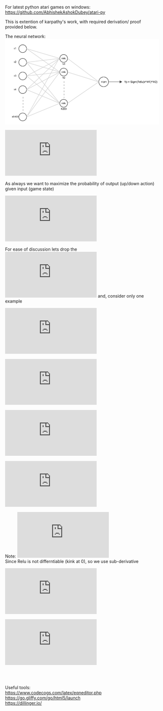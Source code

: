 For latest python atari games on windows: https://github.com/AbhishekAshokDubey/atari-py<br/>

This is extention of karpathy's work, with required derivation/ proof provided below.<br/>

The neural network:
![diagram](https://raw.githubusercontent.com/AbhishekAshokDubey/RL/master/ping-pong/nn_diagram.PNG)

![notations](https://latex.codecogs.com/png.latex?%5Cdpi%7B100%7D%20%5C%5C%20L_%7Bip%7D%5E%7Bi%7D%20%5Crightarrow%20input%5C%20to%5C%20layer%5C%20i%5C%5C%20L_%7Bop%7D%5E%7Bi%7D%20%5Crightarrow%20output%5C%20of%5C%20layer%5C%20i%5C%5C%20%5C%5C%20h%20%5Crightarrow%20L_%7Bop%7D%5E%7B2%7D%20%28%20output%5C%20of%5C%20hidden%5C%20layer%29%5C%5C%20%5C%5C%20y_%7Ba%7D%20%5Crightarrow%20is%5C%20the%5C%20true%5C%20label%5C%20of%5C%20y%20%5C%5C%20y_%7Bp%7D%20%5Crightarrow%20is%5C%20the%5C%20predicted%5C%20label%5C%20of%5C%20y%5C%5C%20y_%7Bp%7D%20%3D%20Sigm%28Relu%28x*W_%7B1%7D%29*W_%7B2%7D%29%5C%5C%20output%5C%20label%20%3D%20%5Cbegin%7BBmatrix%7D%201%20%26%20if%5C%20y_%7Bp%7D%20%3E%200.5%20%5C%5C%200%20%26%20otherwise%20%5Cend%7BBmatrix%7D)

As always we want to maximize the probability of output (up/down action) given input (game state)

![aim](https://latex.codecogs.com/png.latex?%5Cdpi%7B100%7D%20%5C%5C%20max%5C%20P%28Y%7CX%29%5C%5C%20max%5C%20%5Csum_%7Bi%7D%5E%7BN%7D%20P%28y_%7Bi%7D%7Cx_%7Bi%7D%29%5C%5C%20P%28y%3Dy_%7Ba%7D%7Cx%29%20%3D%20y_%7Ba%7Dlog%28y_%7Bp%7D%29%20&plus;%20%281-y_%7Ba%7D%29log%281-y_%7Bp%7D%29%5C%5C)

For ease of discussion lets drop the ![sum_icon](https://latex.codecogs.com/png.latex?%5Cdpi%7B50%7D%20%5Csum) and, consider only one example

![wrtLO3](https://latex.codecogs.com/png.latex?%5Cdpi%7B100%7D%20%5C%5C%20max%5C%20P%28y%7Cx%29%5C%5C%20%5C%5C%20%5Cfrac%7B%5Cpartial%20%5C%20%7D%7B%5Cpartial%20L_%7Bop%7D%5E%7B3%7D%7D%20P%28y%7Cx%29%20%3D%20%5Cfrac%7B%5Cpartial%20%5C%20%7D%7B%5Cpartial%20L_%7Bop%7D%5E%7B3%7D%7D%20%28y_%7Ba%7Dlog%28y_%7Bp%7D%29%20&plus;%20%281-y_%7Ba%7D%29log%281-y_%7Bp%7D%29%29%5C%5C%20%3D%20%5Cfrac%7B%5Cpartial%20%5C%20%7D%7B%5Cpartial%20L_%7Bop%7D%5E%7B3%7D%7D%20%28y_%7Ba%7Dlog%28L_%7Bop%7D%5E%7B3%7D%29%20&plus;%20%281-y_%7Ba%7D%29log%281-L_%7Bop%7D%5E%7B3%7D%29%29%5C%5C%20%3Dy_%7Ba%7D%5Cfrac%7B%5Cpartial%20%5C%20%7D%7B%5Cpartial%20L_%7Bop%7D%5E%7B3%7D%7D%20log%28L_%7Bop%7D%5E%7B3%7D%29&plus;%20%281-y_%7Ba%7D%29%5Cfrac%7B%5Cpartial%20%5C%20%7D%7B%5Cpartial%20L_%7Bop%7D%5E%7B3%7D%7D%20log%281-L_%7Bop%7D%5E%7B3%7D%29%5C%5C%20%5Cfrac%7B%5Cpartial%20%5C%20%7D%7B%5Cpartial%20L_%7Bop%7D%5E%7B3%7D%7D%20P%28y%7Cx%29%20%3D%20y_%7Ba%7D%5Cfrac%7B1%7D%20%7BL_%7Bop%7D%5E%7B3%7D%7D%20&plus;%20%281-y_%7Ba%7D%29%5Cfrac%7B-1%7D%20%7B%281-L_%7Bop%7D%5E%7B3%7D%29%7D%5C%20%5C%20%5C%20%5C%20%5C%20%5C%20%5Cleftarrow%20%5Cmathbf%7B%28eq.1%29%7D%5C%5C)

![](https://latex.codecogs.com/png.latex?%5Cdpi%7B100%7D%20%5C%5C%20%5Cfrac%7B%5Cpartial%20%5C%20%7D%7B%5Cpartial%20L_%7Bip%7D%5E%7B3%7D%7D%20P%28y%7Cx%29%20%3D%20%5Cfrac%7B%5Cpartial%20%5C%20%7D%7B%5Cpartial%20L_%7Bop%7D%5E%7B3%7D%7D%20P%28y%7Cx%29*%20%5Cfrac%7B%5Cpartial%20%5C%20%7D%7B%5Cpartial%20L_%7Bip%7D%5E%7B3%7D%7D%20L_%7Bop%7D%5E%7B3%7D%5C%5C%20using%3A%5C%20%5Cfrac%7B%5Cmathrm%7Bd%7D%20%7D%7B%5Cmathrm%7Bd%7D%20x%7D%20sigm%28x%29%20%3D%20sigm%28x%29%20%281-sigm%28x%29%29%5C%5C%20%5Cfrac%7B%5Cpartial%20%5C%20%7D%7B%5Cpartial%20L_%7Bip%7D%5E%7B3%7D%7D%20P%28y%7Cx%29%20%3D%20%5Cfrac%7B%5Cpartial%20%5C%20%7D%7B%5Cpartial%20L_%7Bop%7D%5E%7B3%7D%7D%20P%28y%7Cx%29*%20L_%7Bop%7D%5E%7B3%7D%20%281-L_%7Bop%7D%5E%7B3%7D%29%5C%5C%20using%5C%20%28eq.1%29%5C%5C%20%5Cfrac%7B%5Cpartial%20%5C%20%7D%7B%5Cpartial%20L_%7Bip%7D%5E%7B3%7D%7D%20P%28y%7Cx%29%20%3D%20%28y_%7Ba%7D%5Cfrac%7B1%7D%20%7BL_%7Bop%7D%5E%7B3%7D%7D%20&plus;%20%281-y_%7Ba%7D%29%5Cfrac%7B-1%7D%20%7B%281-L_%7Bop%7D%5E%7B3%7D%29%7D%29*%20L_%7Bop%7D%5E%7B3%7D%20%281-L_%7Bop%7D%5E%7B3%7D%29%5C%5C%20%5Cfrac%7B%5Cpartial%20%5C%20%7D%7B%5Cpartial%20L_%7Bip%7D%5E%7B3%7D%7D%20P%28y%7Cx%29%20%3D%20y_%7Ba%7D%20%281-L_%7Bop%7D%5E%7B3%7D%29&plus;%20%28y_%7Ba%7D-1%29L_%7Bop%7D%5E%7B3%7D%5C%5C%20%5Cfrac%7B%5Cpartial%20%5C%20%7D%7B%5Cpartial%20L_%7Bip%7D%5E%7B3%7D%7D%20P%28y%7Cx%29%20%3D%20y_%7Ba%7D-y_%7Ba%7DL_%7Bop%7D%5E%7B3%7D%20&plus;%20y_%7Ba%7DL_%7Bop%7D%5E%7B3%7D-L_%7Bop%7D%5E%7B3%7D%5C%5C%20%5Cfrac%7B%5Cpartial%20%5C%20%7D%7B%5Cpartial%20L_%7Bip%7D%5E%7B3%7D%7D%20P%28y%7Cx%29%20%3D%20y_%7Ba%7D%20-%20L_%7Bop%7D%5E%7B3%7D%5C%5C%20%5Cfrac%7B%5Cpartial%20%5C%20%7D%7B%5Cpartial%20L_%7Bip%7D%5E%7B3%7D%7D%20P%28y%7Cx%29%20%3D%20%28y_%7Ba%7D%20-%20y_%7Bp%7D%29%5C%20%5C%20%5C%20%5C%20%5C%20%5C%20%5Cleftarrow%20%5Cmathbf%7B%28eq.2%29%7D%5C%5C)

![](https://latex.codecogs.com/png.latex?%5Cdpi%7B100%7D%20%5C%5C%20%5Cfrac%7B%5Cpartial%20%5C%20%7D%7B%5Cpartial%20W_%7B2%7D%7D%20P%28y%7Cx%29%20%3D%20%5Cfrac%7B%5Cpartial%20%5C%20%7D%7B%5Cpartial%20L_%7Bip%7D%5E%7B3%7D%7D%20P%28y%7Cx%29%5C%20*%20%5Cfrac%7B%5Cpartial%20%5C%20%7D%7B%5Cpartial%20W_%7B2%7D%7DL_%7Bip%7D%5E%7B3%7D%5C%5C%20%5Cfrac%7B%5Cpartial%20%5C%20%7D%7B%5Cpartial%20W_%7B2%7D%7D%20P%28y%7Cx%29%20%3D%20%5Cfrac%7B%5Cpartial%20%5C%20%7D%7B%5Cpartial%20L_%7Bip%7D%5E%7B3%7D%7D%20P%28y%7Cx%29%5C%20*%20%5Cfrac%7B%5Cpartial%20%5C%20%7D%7B%5Cpartial%20W_%7B2%7D%7D%20%28h*W_%7B2%7D%29%5C%5C%20%5Cfrac%7B%5Cpartial%20%5C%20%7D%7B%5Cpartial%20W_%7B2%7D%7D%20P%28y%7Cx%29%20%3D%20%5Cfrac%7B%5Cpartial%20%5C%20%7D%7B%5Cpartial%20L_%7Bip%7D%5E%7B3%7D%7D%20P%28y%7Cx%29%5C%20*%5C%20h%5C%5C%20using%5C%20%28eq.2%29%20%5C%5C%20%5Cfrac%7B%5Cpartial%20%5C%20%7D%7B%5Cpartial%20W_%7B2%7D%7D%20P%28y%7Cx%29%20%3D%20%28y_%7Ba%7D%20-%20y_%7Bp%7D%29%5C%20*%5C%20h%5C%20%5C%20%5C%20%5C%20%5C%20%5C%20%5Cleftarrow%20%5Cmathbf%7B%28eq.3%29%7D%5C%5C)

![](https://latex.codecogs.com/png.latex?%5Cdpi%7B100%7D%20%5C%5C%20%5Cfrac%7B%5Cpartial%20%5C%20%7D%7B%5Cpartial%20L_%7Bip%7D%5E%7B2%7D%7D%20P%28y%7Cx%29%20%3D%20%5Cfrac%7B%5Cpartial%20%5C%20%7D%7B%5Cpartial%20L_%7Bip%7D%5E%7B3%7D%7D%20P%28y%7Cx%29%20*%20%5Cfrac%7B%5Cpartial%20%5C%20%7D%7B%5Cpartial%20L_%7Bop%7D%5E%7B2%7D%7D%20L_%7Bip%7D%5E%7B3%7D%20*%20%5Cfrac%7B%5Cpartial%20%5C%20%7D%7B%5Cpartial%20L_%7Bip%7D%5E%7B2%7D%7DL_%7Bop%7D%5E%7B2%7D%5C%5C%20%5Cfrac%7B%5Cpartial%20%5C%20%7D%7B%5Cpartial%20L_%7Bip%7D%5E%7B2%7D%7D%20P%28y%7Cx%29%20%3D%20%28y_%7Ba%7D%20-%20y_%7Bp%7D%29%20*%20%5Cfrac%7B%5Cpartial%20%5C%20%7D%7B%5Cpartial%20L_%7Bop%7D%5E%7B2%7D%7D%20%28L_%7Bop%7D%5E%7B2%7D*W_%7B2%7D%29%20*%20%5Cfrac%7B%5Cpartial%20%5C%20%7D%7B%5Cpartial%20L_%7Bip%7D%5E%7B2%7D%7DL_%7Bop%7D%5E%7B2%7D%5C%5C%20%5C%5C%20%5Cfrac%7B%5Cpartial%20%5C%20%7D%7B%5Cpartial%20L_%7Bip%7D%5E%7B2%7D%7D%20P%28y%7Cx%29%20%3D%20%28y_%7Ba%7D%20-%20y_%7Bp%7D%29%20*%20W_%7B2%7D%20*%20%5Cfrac%7B%5Cpartial%20%5C%20%7D%7B%5Cpartial%20L_%7Bip%7D%5E%7B2%7D%7DL_%7Bop%7D%5E%7B2%7D%5C%20%5C%20%5C%20%5C%20%5C%20%5C%20%5Cleftarrow%20%5Cmathbf%7B%28eq.4%29%7D%5C%5C)

Note:
![](https://latex.codecogs.com/png.latex?%5Cdpi%7B100%7D%20%5C%5C%20L_%7Bop%7D%5E%7B2%7D%20%3D%20Relu%28L_%7Bip%7D%5E%7B2%7D%29%5C%5C)<br/>Since Relu is not differntiable (kink at 0), so we use sub-derivative

![eq5](https://latex.codecogs.com/gif.latex?%5C%5C%20Relu%28k%29%20%3D%20max%280%2Ck%29%5C%5C%20%5Cfrac%7B%5Cmathrm%7Bd%7D%20%7D%7B%5Cmathrm%7Bd%7D%20k%7D%20max%280%2Ck%29%20%3D%20%5Cleft%5C%7B%5Cbegin%7Bmatrix%7D%201%20%26%20%28k%3E0%5C%20or%5C%20equivalently%5C%20Relu%28k%29%3E0%29%5C%5C%200%20%26%20%28k%20%5Cleq%200%5C%20or%5C%20equivalently%5C%20Relu%28k%29%3D0%29%20%5Cend%7Bmatrix%7D%5Cright.%5C%5C%20%5C%5C%20%5C%5C%20substituting%5C%20above%5C%20in%5C%20%28eq.4%29%5C%5C%20%5Cfrac%7B%5Cpartial%20%5C%20%7D%7B%5Cpartial%20L_%7Bip%7D%5E%7B2%7D%7D%20P%28y%7Cx%29%20%3D%20%5Cleft%5C%7B%5Cbegin%7Bmatrix%7D%20%28y_%7Ba%7D%20-%20y_%7Bp%7D%29%20*%20W_%7B2%7D%20%26%20L_%7Bop%7D%5E%7B2%7D%3E0%5C%5C%200%20%26%20L_%7Bop%7D%5E%7B2%7D%20%3D%200%20%5Cend%7Bmatrix%7D%5Cright.%5C%20%5C%20%5C%20%5C%20%5C%20%5C%20%5Cleftarrow%20%5Cmathbf%7B%28eq.5%29%7D%5C%5C)

![eq6](https://latex.codecogs.com/gif.latex?%5C%5C%20%5Cfrac%7B%5Cpartial%20%5C%20%7D%7B%5Cpartial%20W_%7B1%7D%7D%20P%28y%7Cx%29%20%3D%20%5Cfrac%7B%5Cpartial%20%5C%20%7D%7B%5Cpartial%20L_%7Bip%7D%5E%7B2%7D%7D%20P%28y%7Cx%29%20*%20%5Cfrac%7B%5Cpartial%20%5C%20%7D%7B%5Cpartial%20W_%7B1%7D%7DL_%7Bip%7D%5E%7B2%7D%5C%5C%20%5Cfrac%7B%5Cpartial%20%5C%20%7D%7B%5Cpartial%20W_%7B1%7D%7D%20P%28y%7Cx%29%20%3D%20%5Cfrac%7B%5Cpartial%20%5C%20%7D%7B%5Cpartial%20L_%7Bip%7D%5E%7B2%7D%7D%20P%28y%7Cx%29%20*%20%5Cfrac%7B%5Cpartial%20%5C%20%7D%7B%5Cpartial%20W_%7B1%7D%7D%20%28x*W_%7B1%7D%29%5C%5C%20%5Cfrac%7B%5Cpartial%20%5C%20%7D%7B%5Cpartial%20W_%7B1%7D%7D%20P%28y%7Cx%29%20%3D%20%5Cfrac%7B%5Cpartial%20%5C%20%7D%7B%5Cpartial%20L_%7Bip%7D%5E%7B2%7D%7D%20P%28y%7Cx%29%20*%20x%5C%5C%20using%20%28eq.5%29%5C%5C%20%5Cfrac%7B%5Cpartial%20%5C%20%7D%7B%5Cpartial%20W_%7B1%7D%7D%20P%28y%7Cx%29%20%3D%20%5Cleft%5C%7B%5Cbegin%7Bmatrix%7D%20%28y_%7Ba%7D%20-%20y_%7Bp%7D%29%20*%20W_%7B2%7D%20*%20x%20%26%20L_%7Bop%7D%5E%7B2%7D%3E0%5C%5C%200%20%26%20L_%7Bop%7D%5E%7B2%7D%20%3D%200%20%5Cend%7Bmatrix%7D%5Cright.%5C%20%5C%20%5C%20%5C%20%5C%20%5C%20%5Cleftarrow%20%5Cmathbf%7B%28eq.6%29%7D%5C%5C)

<br/>
<br/>

Useful tools:<br/>
https://www.codecogs.com/latex/eqneditor.php<br/>
https://go.gliffy.com/go/html5/launch<br/>
https://dillinger.io/
